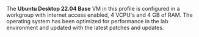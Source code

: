 The **Ubuntu Desktop 22.04 Base** VM in this profile is configured in a workgroup with internet access enabled, 4 VCPU's and 4 GB of RAM. The operating system has been optimized for performance in the lab environment and updated with the latest patches and updates.

